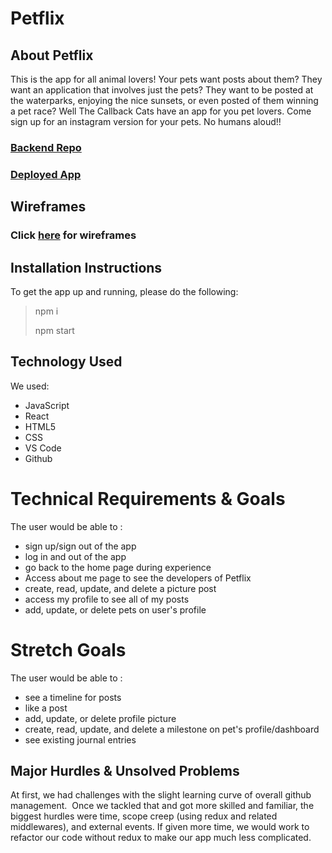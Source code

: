 # Petflix

## About Petflix
This is the app for all animal lovers! Your pets want posts about them? They want an application that involves just the pets? They want to be posted at the waterparks, enjoying the nice sunsets, or even posted of them winning a pet race? Well The Callback Cats have an app for you pet lovers. Come sign up for an instagram version for your pets. No humans aloud!!

### [Backend Repo](https://github.com/SFX818/Team-4-backend)

### [Deployed App](https://petflix.herokuapp.com/)

## Wireframes
### Click [here](https://whimsical.com/ErfvTGujAf8JiZKRvthgW6) for wireframes

## Installation Instructions
To get the app up and running, please do the following: 
> npm i
>
> npm start

 

## Technology Used
We used:
- JavaScript
- React
- HTML5
- CSS
- VS Code
- Github


# Technical Requirements & Goals

The user would be able to :

- sign up/sign out of the app
- log in and out of the app
- go back to the home page during experience
- Access about me page to see the developers of Petflix
- create, read, update, and delete a picture post
- access my profile to see all of my posts
- add, update, or delete pets on user's profile

# Stretch Goals

The user would be able to :

- see a timeline for posts
- like a post
- add, update, or delete profile picture
- create, read, update, and delete a milestone on pet's profile/dashboard
- see existing journal entries

## Major Hurdles & Unsolved Problems 
At first, we had challenges with the slight learning curve of overall github management. 
​
Once we tackled that and got more skilled and familiar, the biggest hurdles were time, scope creep (using redux and related middlewares), and external events. If given more time, we would work to refactor our code without redux to make our app much less complicated.

